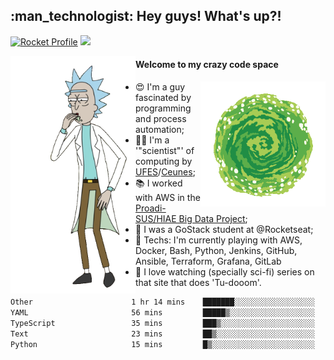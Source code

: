 
<h2> :man_technologist: Hey guys! What's up?!</h2>
                                                                         
[![Rocket Profile](https://img.shields.io/static/v1?label=Rocketseat&message=Profile&colorA=purple&color=black&logo=Rocket&logoColor=white)](https://app.rocketseat.com.br/me/elyabe)
<a href="https://www.linkedin.com/in/elyabe/"><img src="https://img.shields.io/badge/LinkedIn-informational?logo=linkedin"/></a>

<img align='left' src="https://raw.githubusercontent.com/Elyabe/Elyabe/master/images/rick-dancing.gif" width='200'>

                       
#### Welcome to my crazy code space 
<img align='right' src="https://raw.githubusercontent.com/Elyabe/elyabe/master/images/portal-3.gif" width='200'>

- :heart_eyes: I'm a guy fascinated by programming and process automation; 
- :office_worker: I'm a '"scientist"' of computing by [UFES](http://ufes.br)/[Ceunes](http://ceunes.ufes.br);
- :books: I worked with AWS in the [Proadi-SUS/HIAE Big Data Project](https://www.einstein.br/responsabilidade-social/atuacao-com-o-ministerio-da-saude/proadi-sus);
- :rocket: I was a GoStack student at @Rocketseat;
- :green_heart: Techs: I'm currently playing with AWS, Docker, Bash, Python, Jenkins, GitHub, Ansible, Terraform, Grafana, GitLab
- :movie_camera: I love watching (specially sci-fi) series on that site that does 'Tu-dooom'.

<!--START_SECTION:waka-->

```txt
Other                      1 hr 14 mins    ███████░░░░░░░░░░░░░░░░░░   28.31 %
YAML                       56 mins         █████▒░░░░░░░░░░░░░░░░░░░   21.42 %
TypeScript                 35 mins         ███▒░░░░░░░░░░░░░░░░░░░░░   13.57 %
Text                       23 mins         ██▒░░░░░░░░░░░░░░░░░░░░░░   08.96 %
Python                     15 mins         █▒░░░░░░░░░░░░░░░░░░░░░░░   05.81 %
```

<!--END_SECTION:waka-->
